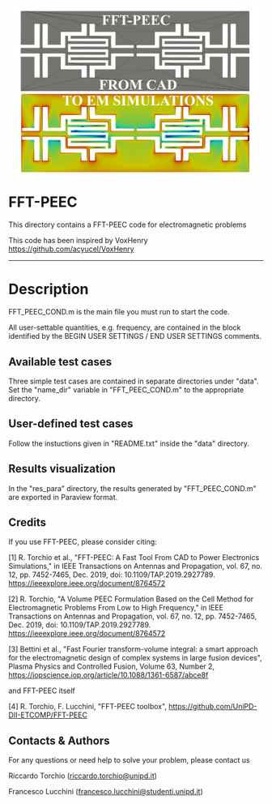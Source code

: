 <p align="center">
	<img src="image.png" width="486.4">
</p>

# FFT-PEEC 

This directory contains a FFT-PEEC code for electromagnetic problems

This code has been inspired by VoxHenry https://github.com/acyucel/VoxHenry

-------------------------------------------------------------------

# Description
 
FFT_PEEC_COND.m is the main file you must run to start the code. 

All user-settable quantities, e.g. frequency, are contained in the block identified by the 
BEGIN USER SETTINGS / END USER SETTINGS comments.

Available test cases
--------------------
Three simple test cases are contained in separate directories under "data". 
Set the "name_dir" variable in "FFT_PEEC_COND.m"  to the appropriate directory.

User-defined test cases
-----------------------
Follow the instuctions given in "README.txt" inside the "data" directory.

Results visualization
--------------------
In the "res_para" directory, the results generated by "FFT_PEEC_COND.m" are exported in 
Paraview format. 

Credits
--------------------
If you use FFT-PEEC, please consider citing:

 [1] R. Torchio et al., "FFT-PEEC: A Fast Tool From CAD to Power Electronics Simulations," in IEEE Transactions on Antennas and Propagation, vol. 67, no. 12, pp. 7452-7465, Dec. 2019, doi: 10.1109/TAP.2019.2927789. https://ieeexplore.ieee.org/document/8764572

 [2] R. Torchio, "A Volume PEEC Formulation Based on the Cell Method for Electromagnetic Problems From Low to High Frequency," in IEEE Transactions on Antennas and Propagation, vol. 67, no. 12, pp. 7452-7465, Dec. 2019, doi: 10.1109/TAP.2019.2927789. https://ieeexplore.ieee.org/document/8764572

 [3] Bettini et al., "Fast Fourier transform-volume integral: a smart approach for the electromagnetic design of complex systems in large fusion devices", Plasma Physics and Controlled Fusion, Volume 63, Number 2, https://iopscience.iop.org/article/10.1088/1361-6587/abce8f
 
and FFT-PEEC itself

 [4] R. Torchio, F. Lucchini, "FFT-PEEC toolbox", https://github.com/UniPD-DII-ETCOMP/FFT-PEEC

Contacts & Authors
-----------------------
For any questions or need help to solve your problem, please contact us

Riccardo Torchio (riccardo.torchio@unipd.it)

Francesco Lucchini (francesco.lucchini@studenti.unipd.it)
